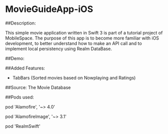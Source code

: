 # MovieGuideApp-iOS

##Description:

This simple movie application written in Swift 3 is part of a tutorial project of MobileSpace. The purpose of this app is to become more familiar with iOS development, to better understand how to make an API call and to implement local persistency using Realm DataBase.

##Demo:




##Added Features:

- TabBars (Sorted movies based on Nowplaying and Ratings)

##Source: The Movie Database

##Pods used: 

pod 'Alamofire', '~> 4.0'

pod 'AlamofireImage', '~> 3.1'

pod 'RealmSwift'